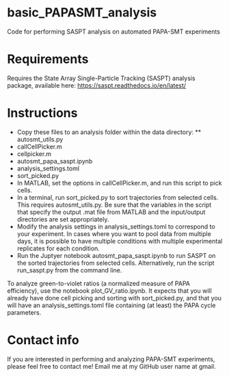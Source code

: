 # basic_PAPASMT_analysis
Code for performing SASPT analysis on automated PAPA-SMT experiments

# Requirements
Requires the State Array Single-Particle Tracking (SASPT) analysis package, available here: https://saspt.readthedocs.io/en/latest/

# Instructions
*	Copy these files to an analysis folder within the data directory:
 ** autosmt_utils.py
  * callCellPicker.m
 * cellpicker.m
 * autosmt_papa_saspt.ipynb
 * analysis_settings.toml
 * sort_picked.py
* In MATLAB, set the options in callCellPicker.m, and run this script to pick cells.
* In a terminal, run sort_picked.py to sort trajectories from selected cells. This requires autosmt_utils.py. Be sure that the variables in the script that specify the output .mat file from MATLAB and the input/output directories are set appropriately.
* Modify the analysis settings in analysis_settings.toml to correspond to your experiment. In cases where you want to pool data from multiple days, it is possible to have multiple conditions with multiple experimental replicates for each condition.
* Run the Juptyer notebook autosmt_papa_saspt.ipynb to run SASPT on the sorted trajectories from selected cells. Alternatively, run the script run_saspt.py from the command line.

To analyze green-to-violet ratios (a normalized measure of PAPA efficiency), use the notebook plot_GV_ratio.ipynb. It expects that you will already have done cell picking and sorting with sort_picked.py, and that you will have an analysis_settings.toml file containing (at least) the PAPA cycle parameters.

# Contact info
If you are interested in performing and analyzing PAPA-SMT experiments, please feel free to contact me! Email me at my GitHub user name at gmail.
